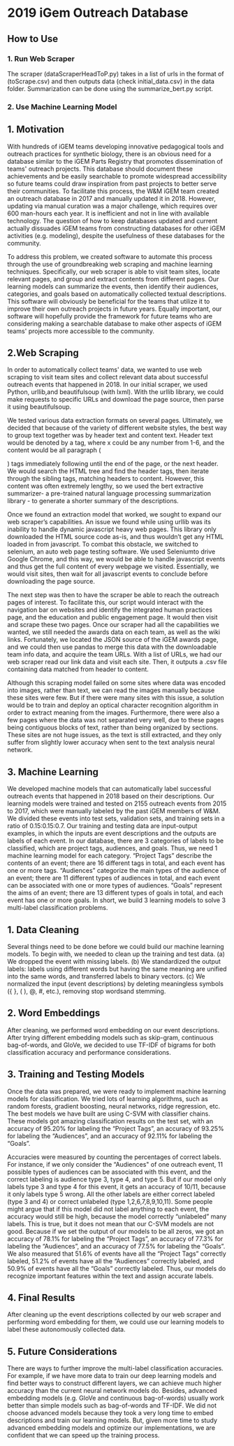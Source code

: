 # 2019 iGem Outreach Database

## How to Use

### 1. Run Web Scraper
The scraper (dataScraperHeadToP.py) takes in a list of urls in the format of (toScrape.csv) and then outputs data (check initial_data.csv) in the data folder.  Summarization can be done using the summarize_bert.py script.  

### 2. Use Machine Learning Model


## 1. Motivation

With hundreds of iGEM teams developing innovative pedagogical tools and outreach practices for synthetic biology, there is an obvious need for a database similar to the iGEM Parts Registry that promotes dissemination of teams' outreach projects. This database should document these achievements and be easily searchable to promote widespread accessibility so future teams could draw inspiration from past projects to better serve their communities. To facilitate this process, the W&M iGEM team created an outreach database in 2017 and manually updated it in 2018. However, updating via manual curation was a major challenge, which requires over 600 man-hours each year. It is inefficient and not in line with available technology. The question of how to keep databases updated and current actually dissuades iGEM teams from constructing databases for other iGEM activities (e.g. modeling), despite the usefulness of these databases for the community.

To address this problem, we created software to automate this process through the use of groundbreaking web scraping and machine learning techniques. Specifically, our web scraper is able to visit team sites, locate relevant pages, and group and extract contents from different pages. Our learning models can summarize the events, then identify their audiences, categories, and goals based on automatically collected textual descriptions. This software will obviously be beneficial for the teams that utilize it to improve their own outreach projects in future years. Equally important, our software will hopefully provide the framework for future teams who are considering making a searchable database to make other aspects of iGEM teams' projects more accessible to the community.

## 2.Web Scraping

In order to automatically collect teams' data, we wanted to use web scraping to visit team sites and collect relevant data about successful outreach events that happened in 2018. In our initial scraper, we used Python, urllib,and beautifulsoup (with lxml). With the urllib library, we could make requests to specific URLs and download the page source, then parse it using beautifulsoup.

We tested various data extraction formats on several pages. Ultimately, we decided that because of the variety of different website styles, the best way to group text together was by header text and content text. Header text would be denoted by a <hx> tag, where x could be any number from 1-6, and the content would be all paragraph (<p>) tags immediately following until the end of the page, or the next header. We would search the HTML tree and find the header tags, then iterate through the sibling tags, matching headers to content. However, this content was often extremely lengthy, so we used the bert extractive summarizer- a pre-trained natural language processing summarization library - to generate a shorter summary of the descriptions.
  
 Once we found an extraction model that worked, we sought to expand our web scraper’s capabilities. An issue we found while using urllib was its inability to handle dynamic javascript heavy web pages. This library only downloaded the HTML source code as-is, and thus wouldn’t get any HTML loaded in from javascript. To combat this obstacle, we switched to selenium, an auto web page testing software. We used Seleniumto drive Google Chrome, and this way, we would be able to handle javascript events and thus get the full content of every webpage we visited. Essentially, we would visit sites, then wait for all javascript events to conclude before downloading the page source.

The next step was then to have the scraper be able to reach the outreach pages of interest. To facilitate this, our script would interact with the navigation bar on websites and identify the integrated human practices page, and the education and public engagement page. It would then visit and scrape these two pages. Once our scraper had all the capabilities we wanted, we still needed the awards data on each team, as well as the wiki links. Fortunately, we located the JSON source of the iGEM awards page, and we could then use pandas to merge this data with the downloadable team info data, and acquire the team URLs. With a list of URLs, we had our web scraper read our link data and visit each site. Then, it outputs a .csv file containing data matched from header to content.

Although this scraping model failed on some sites where data was encoded into images, rather than text, we can read the images manually because these sites were few. But if there were many sites with this issue, a solution would be to train and deploy an optical character recognition algorithm in order to extract meaning from the images. Furthermore, there were also a few pages where the data was not separated very well, due to these pages being contiguous blocks of text, rather than being organized by sections. These sites are not huge issues, as the text is still extracted, and they only suffer from slightly lower accuracy when sent to the text analysis neural network.

## 3. Machine Learning 

We developed machine models that can automatically label successful outreach events that happened in 2018 based on their descriptions. Our learning models were trained and tested on 2155 outreach events from 2015 to 2017, which were manually labeled by the past iGEM members of W&M. We divided these events into test sets, validation sets, and training sets in a ratio of 0.15:0.15:0.7. Our training and testing data are input-output examples, in which the inputs are event descriptions and the outputs are labels of each event. In our database, there are 3 categories of labels to be classified, which are project tags, audiences, and goals. Thus, we need 1 machine learning model for each category. “Project Tags” describe the contents of an event; there are 16 different tags in total, and each event has one or more tags. “Audiences” categorize the main types of the audience of an event; there are 11 different types of audiences in total, and each event can be associated with one or more types of audiences. “Goals” represent the aims of an event; there are 13 different types of goals in total, and each event has one or more goals. In short, we build 3 learning models to solve 3 multi-label classification problems.

## 1. Data Cleaning
Several things need to be done before we could build our machine learning models. To begin with, we needed to clean up the training and test data.
(a) We dropped the event with missing labels.
(b) We standardized the output labels: labels using different words but having the same meaning are unified into the same words, and transferred labels to binary vectors.
(c) We normalized the input (event descriptions) by deleting meaningless symbols ({ }, ( ), @, #, etc.), removing stop wordsand stemming.

## 2. Word Embeddings
After cleaning, we performed word embedding on our event descriptions. After trying different embedding models such as skip-gram, continuous bag-of-words, and GloVe, we decided to use TF-IDF of bigrams for both classification accuracy and performance considerations.

## 3. Training and Testing Models 
Once the data was prepared, we were ready to implement machine learning models for classification. We tried lots of learning algorithms, such as random forests, gradient boosting, neural networks, ridge regression, etc. The best models we have built are using C-SVM with classifier chains. These models got amazing classification results on the test set, with an accuracy of 95.20% for labeling the “Project Tags”, an accuracy of 93.25% for labeling the “Audiences”, and an accuracy of 92.11% for labeling the “Goals”.

Accuracies were measured by counting the percentages of correct labels. For instance, if we only consider the “Audiences" of one outreach event, 11 possible types of audiences can be associated with this event, and the correct labeling is audience type 3, type 4, and type 5. But if our model only labels type 3 and type 4 for this event, it gets an accuracy of 10/11, because it only labels type 5 wrong. All the other labels are either correct labeled (type 3 and 4) or correct unlabeled (type 1,2,6,7,8,9,10,11). Some people might argue that if this model did not label anything to each event, the accuracy would still be high, because the model correctly “unlabeled” many labels. This is true, but it does not mean that our C-SVM models are not good. Because if we set the output of our models to be all zeros, we got an accuracy of 78.1% for labeling the “Project Tags”, an accuracy of 77.3% for labeling the “Audiences”, and an accuracy of 77.5% for labeling the “Goals”. We also measured that 51.6% of events have all the “Project Tags” correctly labeled, 51.2% of events have all the “Audiences” correctly labeled, and 50.9% of events have all the “Goals” correctly labeled. Thus, our models do recognize important features within the text and assign accurate labels.

## 4. Final Results
After cleaning up the event descriptions collected by our web scraper and performing word embedding for them, we could use our learning models to label these autonomously collected data.

## 5. Future Considerations
There are ways to further improve the multi-label classification accuracies. For example, if we have more data to train our deep learning models and find better ways to construct different layers, we can achieve much higher accuracy than the current neural network models do. Besides, advanced embedding models (e.g. GloVe and continuous bag-of-words) usually work better than simple models such as bag-of-words and TF-IDF. We did not choose advanced models because they took a very long time to embed descriptions and train our learning models. But, given more time to study advanced embedding models and optimize our implementations, we are confident that we can speed up the training process.


